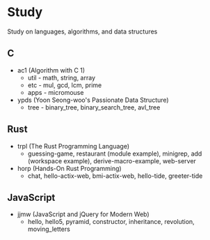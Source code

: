 # Study
Study on languages, algorithms, and data structures

## C
- ac1 (Algorithm with C 1)
  - util - math, string, array
  - etc - mul, gcd, lcm, prime
  - apps - micromouse
- ypds (Yoon Seong-woo's Passionate Data Structure) 
  - tree - binary_tree, binary_search_tree, avl_tree

## Rust
- trpl (The Rust Programming Language)
  - guessing-game, restaurant (module example), minigrep, add (workspace example), derive-macro-example, web-server
- horp (Hands-On Rust Programming)
  - chat, hello-actix-web, bmi-actix-web, hello-tide, greeter-tide

## JavaScript
- jjmw (JavaScript and jQuery for Modern Web)
  - hello, hello5, pyramid, constructor, inheritance, revolution, moving_letters
